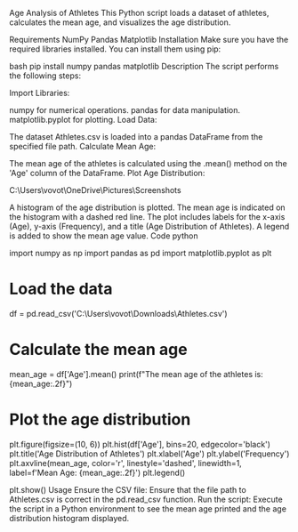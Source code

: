 Age Analysis of Athletes
This Python script loads a dataset of athletes, calculates the mean age, and visualizes the age distribution.

Requirements
NumPy
Pandas
Matplotlib
Installation
Make sure you have the required libraries installed. You can install them using pip:

bash
pip install numpy pandas matplotlib
Description
The script performs the following steps:

Import Libraries:

numpy for numerical operations.
pandas for data manipulation.
matplotlib.pyplot for plotting.
Load Data:

The dataset Athletes.csv is loaded into a pandas DataFrame from the specified file path.
Calculate Mean Age:

The mean age of the athletes is calculated using the .mean() method on the 'Age' column of the DataFrame.
Plot Age Distribution:

C:\Users\vovot\OneDrive\Pictures\Screenshots

A histogram of the age distribution is plotted.
The mean age is indicated on the histogram with a dashed red line.
The plot includes labels for the x-axis (Age), y-axis (Frequency), and a title (Age Distribution of Athletes).
A legend is added to show the mean age value.
Code
python

import numpy as np 
import pandas as pd 
import matplotlib.pyplot as plt

# Load the data
df = pd.read_csv('C:\\Users\\vovot\\Downloads\\Athletes.csv')

# Calculate the mean age
mean_age = df['Age'].mean()
print(f"The mean age of the athletes is: {mean_age:.2f}")

# Plot the age distribution
plt.figure(figsize=(10, 6))
plt.hist(df['Age'], bins=20, edgecolor='black')
plt.title('Age Distribution of Athletes')
plt.xlabel('Age')
plt.ylabel('Frequency')
plt.axvline(mean_age, color='r', linestyle='dashed', linewidth=1, label=f'Mean Age: {mean_age:.2f}')
plt.legend()

plt.show()
Usage
Ensure the CSV file: Ensure that the file path to Athletes.csv is correct in the pd.read_csv function.
Run the script: Execute the script in a Python environment to see the mean age printed and the age distribution histogram displayed.
